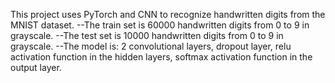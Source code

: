 This project uses PyTorch and CNN to recognize handwritten digits from the MNIST dataset.
--The train set is 60000 handwritten digits from 0 to 9 in grayscale.
--The test set is 10000 handwritten digits from 0 to 9 in grayscale.
--The model is: 
  2 convolutional layers, 
  dropout layer,
  relu activation function in the hidden layers,
  softmax activation function in the output layer.
